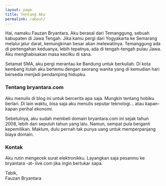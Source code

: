 ```yaml
---
layout: page
title: Tentang Aku
permalink: /about/
---
```


Hai, namaku Fauzan Bryantara. Aku berasal dari Temanggung, sebuah kabupaten di Jawa Tengah. Jika kamu pergi dari Yogyakarta ke Semarang melalui jalur darat, kemungkinan besar akan melewatinya. Temanggung ada di pertengahan keduanya, lebih tepatnya, ada di tengah-tengah pulau Jawa. Aku menghabisakan masa kecilku di sana. 

Setamat SMA, aku pergi merantau ke Bandung untuk berkuliah. Di kota kembang itulah aku bertemu dengan seorang wanita yang di kemudian hari bersedia menjadi pendamping hidupku.

### Tentang bryantara.com
Aku menulis di blog ini untuk bercerita apa saja. Mungkin tentang hobiku berlari. Di lain waktu, bisa saja aku menulis seputar teknologi... atau kapan-kapan perihal ekonomi. 

Sebetulnya, aku sudah membeli domain bryantara.com ini sejak tahun 2008, lebih dari sepuluh tahun yang lalu. Namun, sempat pula berganti kepemilikan. Maklum, dulu pernah tak punya uang untuk memperpanjang biaya domain. 

### Kontak
Aku rutin mengecek surat elektronikku. Layangkan saja pesanmu ke bryantara -at- live.com jika ingin bertukar sapa. 

Tabik,\
Fauzan Bryantara

